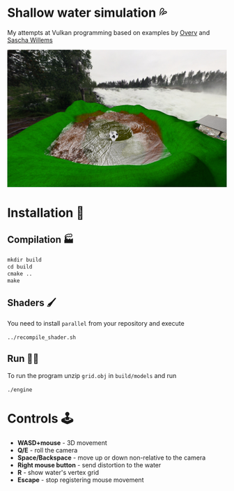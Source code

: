 # Shallow water simulation 💦

My attempts at Vulkan programming based on examples by [Overv](https://github.com/Overv/VulkanTutorial) and [Sascha Willems](https://github.com/SaschaWillems/Vulkan)

![Preview](preview.png)

# Installation 📲

## Compilation 🏭

```
mkdir build
cd build
cmake ..
make
```
## Shaders 🖌️

You need to install `parallel` from your repository and execute 

```../recompile_shader.sh```

## Run 🏃‍♀️

To run the program unzip `grid.obj` in `build/models` and run

```./engine```

# Controls 🕹️

- **WASD+mouse** - 3D movement
- **Q/E** - roll the camera
- **Space/Backspace** - move up or down non-relative to the camera
- **Right mouse button** - send distortion to the water
- **R** - show water's vertex grid
- **Escape** - stop registering mouse movement
